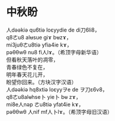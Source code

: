 # 中秋盼
人dəəkiə qu6tiə loεyydie de di刀6li8，  
q8ㄜu8 alʉsue giɤ bʉzɤ，  
mi3juθㄜu8tiə yfia4ie kɤ，  
pəθθwθ nu8 fi人lɤ。（希顶字母新华语）  
但看秋天落叶的凋零，  
青春绿色不复在，  
明年春天花儿开，  
盼望你回来。（方块汉字汉语）  
人dəəkiə hq8xtiə loεyyヲe de ヲ刀ε6v8，  
q8ㄜu8alʉhse卜 yie卜 bʉ zɤ，  
mi8e人nəp ㄜu8tiə yfat4ie kɤ，  
pəθθwθ 人nif mf人卜lɤ。（希顶字母旧汉语）  


